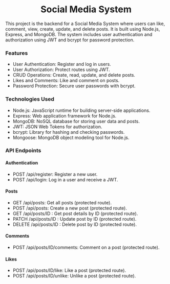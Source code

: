 <h1 align='center'>Social Media System</h1>

This project is the backend for a Social Media System where users can like, comment, view, create, update, and delete posts. It is built using Node.js, Express, and MongoDB. The system includes user authentication and authorization using JWT and bcrypt for password protection.

<h3>Features</h3>

- User Authentication: Register and log in users.
- User Authorization: Protect routes using JWT.
- CRUD Operations: Create, read, update, and delete posts.
- Likes and Comments: Like and comment on posts.
- Password Protection: Secure user passwords with bcrypt.

<h3>Technologies Used</h3>

- Node.js: JavaScript runtime for building server-side applications.
- Express: Web application framework for Node.js.
- MongoDB: NoSQL database for storing user data and posts.
- JWT: JSON Web Tokens for authorization.
- bcrypt: Library for hashing and checking passwords.
- Mongoose: MongoDB object modeling tool for Node.js.

<h3>API Endpoints</h3>

<h4>Authentication</h4>

- POST /api/register: Register a new user.
- POST /api/login: Log in a user and receive a JWT.

<h4>Posts</h4>

- GET /api/posts: Get all posts (protected route).
- POST /api/posts: Create a new post (protected route).
- GET /api/posts/ID : Get post details by ID (protected route).
- PATCH /api/posts/ID : Update post by ID (protected route).
- DELETE /api/posts/ID : Delete post by ID (protected route).

<h4>Comments</h4>

- POST /api/posts/ID/comments: Comment on a post (protected route).

<h4>Likes</h4>

- POST /api/posts/ID/like: Like a post (protected route).
- POST /api/posts/ID/unlike: Unlike a post (protected route).
